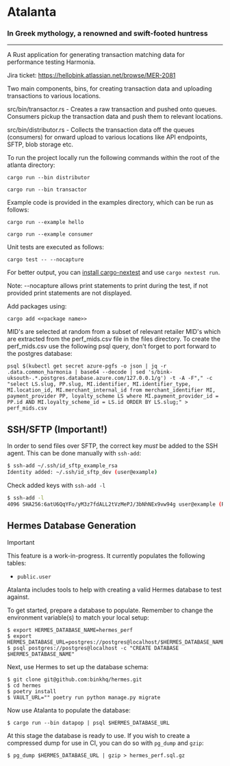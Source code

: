 # Atalanta

### In Greek mythology, a renowned and swift-footed huntress

---

A Rust application for generating transaction matching data for performance testing Harmonia.

Jira ticket: <https://hellobink.atlassian.net/browse/MER-2081>

Two main components, bins, for creating transaction data and uploading transactions to various locations.

src/bin/transactor.rs - Creates a raw transaction and pushed onto queues. Consumers pickup the transaction data and push them to relevant locations.

src/bin/distributor.rs - Collects the transaction data off the queues (consumers) for onward upload to various locations like API endpoints, SFTP, blob storage etc.

To run the project locally run the following commands within the root of the atlanta directory:

`cargo run --bin distributor`

`cargo run --bin transactor`

Example code is provided in the examples directory, which can be run as follows:

`cargo run --example hello`

`cargo run --example consumer`

Unit tests are executed as follows:

`cargo test -- --nocapture`

For better output, you can [install cargo-nextest](https://nexte.st/book/pre-built-binaries.html)
and use `cargo nextest run`.

Note: --nocapture allows print statements to print during the test, if not provided print statements are not displayed.

Add packages using:

`cargo add <<package name>>`

MID's are selected at random from a subset of relevant retailer MID's which are extracted from the perf_mids.csv file in the files directory.
To create the perf_mids.csv use the following psql query, don't forget to port forward to the postgres database:

```console
psql $(kubectl get secret azure-pgfs -o json | jq -r .data.common_harmonia | base64 --decode | sed 's/bink-uksouth-.*.postgres.database.azure.com/127.0.0.1/g') -t -A -F"," -c "select LS.slug, PP.slug, MI.identifier, MI.identifier_type, MI.location_id, MI.merchant_internal_id from merchant_identifier MI, payment_provider PP, loyalty_scheme LS where MI.payment_provider_id = PP.id AND MI.loyalty_scheme_id = LS.id ORDER BY LS.slug;" > perf_mids.csv
```

## SSH/SFTP (Important!)

In order to send files over SFTP, the correct key *must* be added to the SSH agent. This can be done manually with `ssh-add`:

```sh
$ ssh-add ~/.ssh/id_sftp_example_rsa
Identity added: ~/.ssh/id_sftp_dev (user@example)
```

Check added keys with `ssh-add -l`

```sh
$ ssh-add -l
4096 SHA256:6atU6QqYFo/yM3z7fdALL2tVzMePJ/3bNhNEx9vw94g user@example (RSA)
```

## Hermes Database Generation

> [!IMPORTANT]
> This feature is a work-in-progress.
> It currently populates the following tables:
> - `public.user`

Atalanta includes tools to help with creating a valid Hermes database to test against.

To get started, prepare a database to populate. Remember to change the environment variable(s) to match your local setup:

```console
$ export HERMES_DATABASE_NAME=hermes_perf
$ export HERMES_DATABASE_URL=postgres://postgres@localhost/$HERMES_DATABASE_NAME
$ psql postgres://postgres@localhost -c "CREATE DATABASE $HERMES_DATABASE_NAME"
```

Next, use Hermes to set up the database schema:

```console
$ git clone git@github.com:binkhq/hermes.git
$ cd hermes
$ poetry install
$ VAULT_URL="" poetry run python manage.py migrate
```

Now use Atalanta to populate the database:

```console
$ cargo run --bin datapop | psql $HERMES_DATABASE_URL
```

At this stage the database is ready to use. If you wish to create a compressed dump for use in CI, you can do so with `pg_dump` and `gzip`:

```console
$ pg_dump $HERMES_DATABASE_URL | gzip > hermes_perf.sql.gz
```